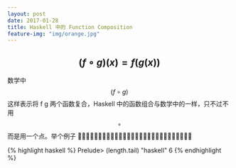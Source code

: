 ```yaml
---
layout: post
date: 2017-01-28
title: Haskell 中的 Function Composition
feature-img: "img/orange.jpg"
---
```


$$(f \circ g)(x) = f(g(x))$$
---

数学中 $$(f \circ g)$$ 这样表示将 f g 两个函数复合，Haskell 中的函数组合与数学中的一样，只不过不用 $$ \circ $$ 而是用一个点。举个例子 🌰🌰🌰🌰🌰🌰🌰🌰🌰🌰🌰🌰🌰🌰🌰🌰🌰🌰🌰🌰🌰🌰🌰🌰🌰🌰🌰🌰

{% highlight haskell %}
Prelude> (length.tail) "haskell"
6
{% endhighlight %}
